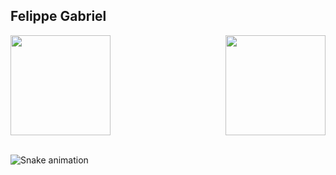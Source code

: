 ## Felippe Gabriel

<div>
  
  <img  height="160em" src="https://github-readme-stats.vercel.app/api?username=Felippe1212&show_icons=true&theme=great-gatsby&include_all_commits=true&count_private=true"/>
  <img align="right" height="160em" border-radius="10px" src="https://github-readme-stats.vercel.app/api/top-langs/?username=Felippe1212&layout=compact&langs_count=16&theme=great-gatsby"/>
</div>
<br>


    

![Snake animation](https://github.com/LuigiGF/LuigiGF/blob/output/github-contribution-grid-snake.svg)
